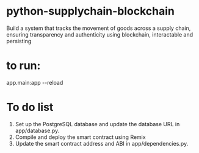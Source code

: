 # python-supplychain-blockchain
Build a system that tracks the movement of goods across a supply chain, ensuring transparency and authenticity using blockchain, interactable and persisting

# to run:
app.main:app --reload

# To do list
1. Set up the PostgreSQL database and update the database URL in app/database.py.
2. Compile and deploy the smart contract using Remix
3. Update the smart contract address and ABI in app/dependencies.py.
